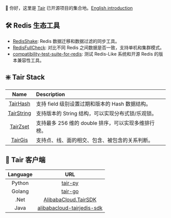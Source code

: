 :wave: 你好，这里是 [Tair](https://help.aliyun.com/document_detail/441340.htm) 已开源项目的集合地。[English introduction](https://github.com/tair-opensource/.github/blob/main/profile/README.md)

## :hammer_and_wrench: Redis 生态工具

- [RedisShake](https://github.com/tair-opensource/RedisShake): Redis 数据迁移和数据过滤的同步工具。
- [RedisFullCheck](https://github.com/alibaba/RedisFullCheck): 对比不同 Redis 之间数据是否一致，支持单机和集群模式。
- [compatibility-test-suite-for-redis](https://github.com/tair-opensource/compatibility-test-suite-for-redis): 测试 Redis-Like 系统和开源 Redis 的版本兼容性工具。

## :sparkle: Tair Stack

| Name | Description |
|:-----:|:-----------|
|[TairHash](https://github.com/tair-opensource/TairHash)|支持 field 级别设置过期和版本的 Hash 数据结构。|
|[TairString](https://github.com/tair-opensource/TairString)|支持版本的 String 结构，可以实现分布式锁/乐观锁。|
|[TairZset](https://github.com/tair-opensource/TairZset)|支持最多 256 维的 double 排序，可以实现多维排行榜。|
|[TairGis](https://github.com/tair-opensource/TairGis)|支持点、线、面的相交、包含、被包含的关系判断。|

## :link: Tair 客户端

| Language | URL |
|:-----:|:-----------:|
|Python|[tair-py](https://github.com/tair-opensource/tair-py)|
|Golang|[tair-go](https://github.com/tair-opensource/tair-go)|
|.Net|[AlibabaCloud.TairSDK](https://github.com/tair-opensource/AlibabaCloud.TairSDK)|
|Java|[alibabacloud-tairjedis-sdk](https://github.com/tair-opensource/alibabacloud-tairjedis-sdk)|

